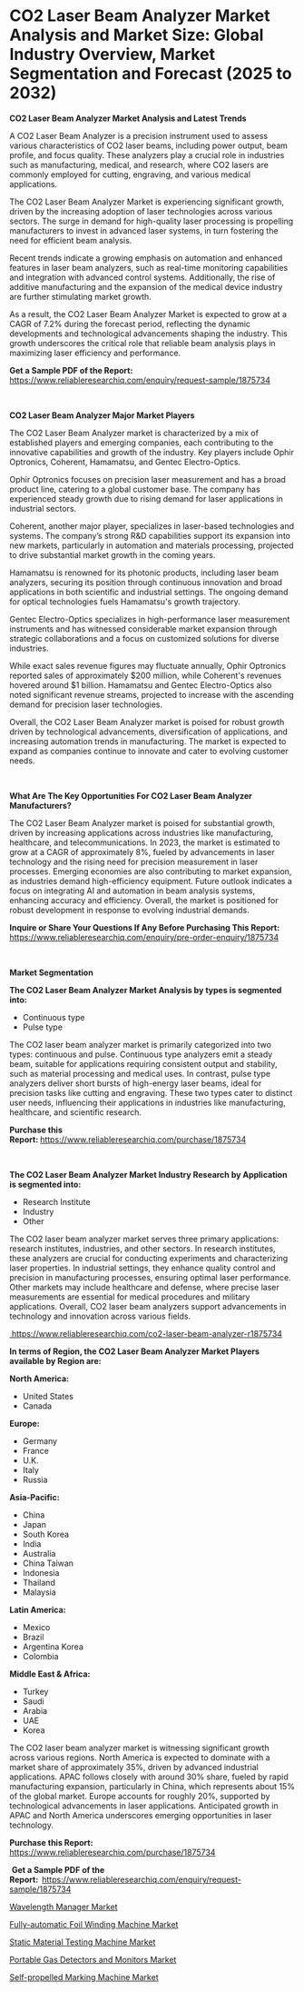 <p><h1>CO2 Laser Beam Analyzer Market Analysis and Market Size: Global Industry Overview, Market Segmentation and Forecast (2025 to 2032)</h1></p><p><strong>CO2 Laser Beam Analyzer Market Analysis and Latest Trends</strong></p>
<p><p>A CO2 Laser Beam Analyzer is a precision instrument used to assess various characteristics of CO2 laser beams, including power output, beam profile, and focus quality. These analyzers play a crucial role in industries such as manufacturing, medical, and research, where CO2 lasers are commonly employed for cutting, engraving, and various medical applications. </p><p>The CO2 Laser Beam Analyzer Market is experiencing significant growth, driven by the increasing adoption of laser technologies across various sectors. The surge in demand for high-quality laser processing is propelling manufacturers to invest in advanced laser systems, in turn fostering the need for efficient beam analysis. </p><p>Recent trends indicate a growing emphasis on automation and enhanced features in laser beam analyzers, such as real-time monitoring capabilities and integration with advanced control systems. Additionally, the rise of additive manufacturing and the expansion of the medical device industry are further stimulating market growth. </p><p>As a result, the CO2 Laser Beam Analyzer Market is expected to grow at a CAGR of 7.2% during the forecast period, reflecting the dynamic developments and technological advancements shaping the industry. This growth underscores the critical role that reliable beam analysis plays in maximizing laser efficiency and performance.</p></p>
<p><strong>Get a Sample PDF of the Report:&nbsp;</strong> <a href="https://www.reliableresearchiq.com/enquiry/request-sample/1875734?utm_campaign=1144&utm_medium=2&utm_source=Github&utm_content=ia&utm_term=28022025&utm_id=co2-laser-beam-analyzer">https://www.reliableresearchiq.com/enquiry/request-sample/1875734</a></p>
<p>&nbsp;</p>
<p><strong>CO2 Laser Beam Analyzer Major Market Players</strong></p>
<p><p>The CO2 Laser Beam Analyzer market is characterized by a mix of established players and emerging companies, each contributing to the innovative capabilities and growth of the industry. Key players include Ophir Optronics, Coherent, Hamamatsu, and Gentec Electro-Optics.</p><p>Ophir Optronics focuses on precision laser measurement and has a broad product line, catering to a global customer base. The company has experienced steady growth due to rising demand for laser applications in industrial sectors. </p><p>Coherent, another major player, specializes in laser-based technologies and systems. The company’s strong R&D capabilities support its expansion into new markets, particularly in automation and materials processing, projected to drive substantial market growth in the coming years.</p><p>Hamamatsu is renowned for its photonic products, including laser beam analyzers, securing its position through continuous innovation and broad applications in both scientific and industrial settings. The ongoing demand for optical technologies fuels Hamamatsu's growth trajectory.</p><p>Gentec Electro-Optics specializes in high-performance laser measurement instruments and has witnessed considerable market expansion through strategic collaborations and a focus on customized solutions for diverse industries.</p><p>While exact sales revenue figures may fluctuate annually, Ophir Optronics reported sales of approximately $200 million, while Coherent's revenues hovered around $1 billion. Hamamatsu and Gentec Electro-Optics also noted significant revenue streams, projected to increase with the ascending demand for precision laser technologies.</p><p>Overall, the CO2 Laser Beam Analyzer market is poised for robust growth driven by technological advancements, diversification of applications, and increasing automation trends in manufacturing. The market is expected to expand as companies continue to innovate and cater to evolving customer needs.</p></p>
<p>&nbsp;</p>
<p><strong>What Are The Key Opportunities For CO2 Laser Beam Analyzer Manufacturers?</strong></p>
<p><p>The CO2 Laser Beam Analyzer market is poised for substantial growth, driven by increasing applications across industries like manufacturing, healthcare, and telecommunications. In 2023, the market is estimated to grow at a CAGR of approximately 8%, fueled by advancements in laser technology and the rising need for precision measurement in laser processes. Emerging economies are also contributing to market expansion, as industries demand high-efficiency equipment. Future outlook indicates a focus on integrating AI and automation in beam analysis systems, enhancing accuracy and efficiency. Overall, the market is positioned for robust development in response to evolving industrial demands.</p></p>
<p><strong>Inquire or Share Your Questions If Any Before Purchasing This Report:</strong> <a href="https://www.reliableresearchiq.com/enquiry/pre-order-enquiry/1875734?utm_campaign=1144&utm_medium=2&utm_source=Github&utm_content=ia&utm_term=28022025&utm_id=co2-laser-beam-analyzer">https://www.reliableresearchiq.com/enquiry/pre-order-enquiry/1875734</a></p>
<p>&nbsp;</p>
<p><strong>Market Segmentation</strong></p>
<p><strong>The CO2 Laser Beam Analyzer Market Analysis by types is segmented into:</strong></p>
<p><ul><li>Continuous type</li><li>Pulse type</li></ul></p>
<p><p>The CO2 laser beam analyzer market is primarily categorized into two types: continuous and pulse. Continuous type analyzers emit a steady beam, suitable for applications requiring consistent output and stability, such as material processing and medical uses. In contrast, pulse type analyzers deliver short bursts of high-energy laser beams, ideal for precision tasks like cutting and engraving. These two types cater to distinct user needs, influencing their applications in industries like manufacturing, healthcare, and scientific research.</p></p>
<p><strong>Purchase this Report:&nbsp;</strong><a href="https://www.reliableresearchiq.com/purchase/1875734?utm_campaign=1144&utm_medium=2&utm_source=Github&utm_content=ia&utm_term=28022025&utm_id=co2-laser-beam-analyzer">https://www.reliableresearchiq.com/purchase/1875734</a></p>
<p>&nbsp;</p>
<p><strong>The CO2 Laser Beam Analyzer Market Industry Research by Application is segmented into:</strong></p>
<p><ul><li>Research Institute</li><li>Industry</li><li>Other</li></ul></p>
<p><p>The CO2 laser beam analyzer market serves three primary applications: research institutes, industries, and other sectors. In research institutes, these analyzers are crucial for conducting experiments and characterizing laser properties. In industrial settings, they enhance quality control and precision in manufacturing processes, ensuring optimal laser performance. Other markets may include healthcare and defense, where precise laser measurements are essential for medical procedures and military applications. Overall, CO2 laser beam analyzers support advancements in technology and innovation across various fields.</p></p>
<p><a href="https://www.reliableresearchiq.com/co2-laser-beam-analyzer-r1875734?utm_campaign=1144&utm_medium=2&utm_source=Github&utm_content=ia&utm_term=28022025&utm_id=co2-laser-beam-analyzer">&nbsp;https://www.reliableresearchiq.com/co2-laser-beam-analyzer-r1875734</a></p>
<p><strong>In terms of Region, the CO2 Laser Beam Analyzer Market Players available by Region are:</strong></p>
<p>
    <p> <strong> North America: </strong>
        <ul>
            <li>United States</li>
            <li>Canada</li>
        </ul>
        </p> 
    <p> <strong> Europe: </strong>
        <ul>
            <li>Germany</li>
            <li>France</li>
            <li>U.K.</li>
            <li>Italy</li>
            <li>Russia</li>
        </ul>
        </p> 
    <p> <strong> Asia-Pacific: </strong>
        <ul>
            <li>China</li>
            <li>Japan</li>
            <li>South Korea</li>
            <li>India</li>
            <li>Australia</li>
            <li>China Taiwan</li>
            <li>Indonesia</li>
            <li>Thailand</li>
            <li>Malaysia</li>
        </ul>
        </p> 
    <p> <strong> Latin America: </strong>
        <ul>
            <li>Mexico</li>
            <li>Brazil</li>
            <li>Argentina Korea</li>
            <li>Colombia</li>
        </ul>
        </p> 
    <p> <strong> Middle East & Africa: </strong>
        <ul>
            <li>Turkey</li>
            <li>Saudi</li>
            <li>Arabia</li>
            <li>UAE</li>
            <li>Korea</li>
        </ul>
    </p>
    </p>
<p><p>The CO2 laser beam analyzer market is witnessing significant growth across various regions. North America is expected to dominate with a market share of approximately 35%, driven by advanced industrial applications. APAC follows closely with around 30% share, fueled by rapid manufacturing expansion, particularly in China, which represents about 15% of the global market. Europe accounts for roughly 20%, supported by technological advancements in laser applications. Anticipated growth in APAC and North America underscores emerging opportunities in laser technology.</p></p>
<p><strong>Purchase this Report: </strong><a href="https://www.reliableresearchiq.com/purchase/1875734?utm_campaign=1144&utm_medium=2&utm_source=Github&utm_content=ia&utm_term=28022025&utm_id=co2-laser-beam-analyzer">https://www.reliableresearchiq.com/purchase/1875734</a></p>
<p>&nbsp;<strong>Get a Sample PDF of the Report:&nbsp;&nbsp;</strong><a href="https://www.reliableresearchiq.com/enquiry/request-sample/1875734?utm_campaign=1144&utm_medium=2&utm_source=Github&utm_content=ia&utm_term=28022025&utm_id=co2-laser-beam-analyzer">https://www.reliableresearchiq.com/enquiry/request-sample/1875734</a></p>
<p><strong></strong></p>
<p><p><a href="https://github.com/chikenmhamdi/Market-Research-Report-List-1/blob/main/wavelength-manager-market.md?utm_campaign=1144&utm_medium=2&utm_source=Github&utm_content=ia&utm_term=28022025&utm_id=co2-laser-beam-analyzer">Wavelength Manager Market</a></p><p><a href="https://github.com/rileymgdorcas/Market-Research-Report-List-1/blob/main/fully-automatic-foil-winding-machine-market.md?utm_campaign=1144&utm_medium=2&utm_source=Github&utm_content=ia&utm_term=28022025&utm_id=co2-laser-beam-analyzer">Fully-automatic Foil Winding Machine Market</a></p><p><a href="https://github.com/benhaeneye/Market-Research-Report-List-1/blob/main/static-material-testing-machine-market.md?utm_campaign=1144&utm_medium=2&utm_source=Github&utm_content=ia&utm_term=28022025&utm_id=co2-laser-beam-analyzer">Static Material Testing Machine Market</a></p><p><a href="https://github.com/semiensamuel72378/Market-Research-Report-List-1/blob/main/portable-gas-detectors-and-monitors-market.md?utm_campaign=1144&utm_medium=2&utm_source=Github&utm_content=ia&utm_term=28022025&utm_id=co2-laser-beam-analyzer">Portable Gas Detectors and Monitors Market</a></p><p><a href="https://github.com/lehumiston1971679/Market-Research-Report-List-1/blob/main/self-propelled-marking-machine-market.md?utm_campaign=1144&utm_medium=2&utm_source=Github&utm_content=ia&utm_term=28022025&utm_id=co2-laser-beam-analyzer">Self-propelled Marking Machine Market</a></p></p>
